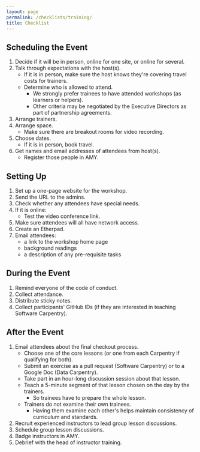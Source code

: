 ```yaml
---
layout: page
permalink: /checklists/training/
title: Checklist
---
```

## Scheduling the Event

1.  Decide if it will be in person, online for one site, or online for several.
1.  Talk through expectations with the host(s).
    *   If it is in person, make sure the host knows they're covering travel costs for trainers.
    *   Determine who is allowed to attend.
        *   We strongly prefer trainees to have attended workshops (as learners or helpers).
        *   Other criteria may be negotiated by the Executive Directors as part of partnership agreements.
1.  Arrange trainers.
1.  Arrange space.
    *   Make sure there are breakout rooms for video recording.
1.  Choose dates.
    *   If it is in person, book travel.
1.  Get names and email addresses of attendees from host(s).
    *   Register those people in AMY.

## Setting Up

1.  Set up a one-page website for the workshop.
1.  Send the URL to the admins.
1.  Check whether any attendees have special needs.
1.  If it is online:
    *   Test the video conference link.
1.  Make sure attendees will all have network access.
1.  Create an Etherpad.
1.  Email attendees:
    *   a link to the workshop home page
    *   background readings
    *   a description of any pre-requisite tasks

## During the Event

1.  Remind everyone of the code of conduct.
1.  Collect attendance.
1.  Distribute sticky notes.
1.  Collect participants' GitHub IDs (if they are interested in teaching Software Carpentry).

## After the Event

1.  Email attendees about the final checkout process.
    *   Choose one of the core lessons (or one from each Carpentry if qualifying for both).
    *   Submit an exercise as a pull request (Software Carpentry) or to a Google Doc (Data Carpentry).
    *   Take part in an hour-long discussion session about that lesson.
    *   Teach a 5-minute segment of that lesson chosen on the day by the trainers.
        *   So trainees have to prepare the whole lesson.
    *   Trainers do not examine their own trainees.
        *   Having them examine each other's helps maintain consistency of curriculum and standards.
1.  Recruit experienced instructors to lead group lesson discussions.
1.  Schedule group lesson discussions.
1.  Badge instructors in AMY.
1.  Debrief with the head of instructor training.
